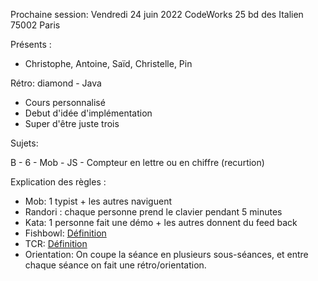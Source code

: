Prochaine session: Vendredi 24 juin 2022
CodeWorks
25 bd des Italien
75002 Paris

Présents :
- Christophe, Antoine, Saïd, Christelle, Pin

Rétro: diamond - Java
- Cours personnalisé
- Debut d'idée d'implémentation
- Super d'être juste trois

Sujets:

B - 6 - Mob - JS - Compteur en lettre ou en chiffre (recurtion)

Explication des règles :
* Mob: 1 typist + les autres naviguent
* Randori : chaque personne prend le clavier pendant 5 minutes
* Kata: 1 personne fait une démo + les autres donnent du feed back
* Fishbowl: [Définition](https://en.wikipedia.org/wiki/Fishbowl_(conversation))
* TCR: [Définition](https://medium.com/@kentbeck_7670/test-commit-revert-870bbd756864)
* Orientation: On coupe la séance en plusieurs sous-séances, et entre chaque
  séance on fait une rétro/orientation.
